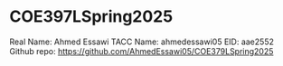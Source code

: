 # COE397LSpring2025
Real Name: Ahmed Essawi
TACC Name: ahmedessawi05
EID: aae2552
Github repo: https://github.com/AhmedEssawi05/COE379LSpring2025

